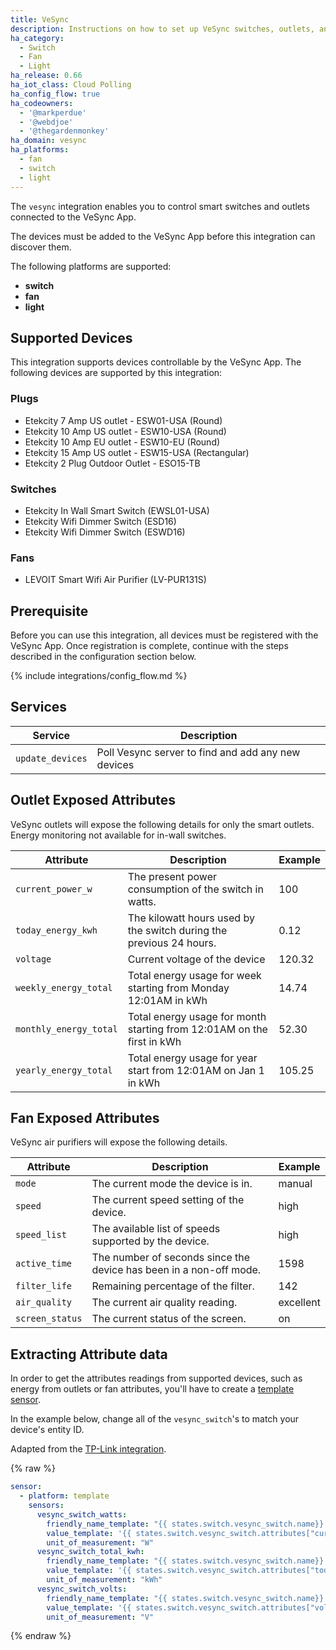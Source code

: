 ```yaml
---
title: VeSync
description: Instructions on how to set up VeSync switches, outlets, and fans within Home Assistant.
ha_category:
  - Switch
  - Fan
  - Light
ha_release: 0.66
ha_iot_class: Cloud Polling
ha_config_flow: true
ha_codeowners:
  - '@markperdue'
  - '@webdjoe'
  - '@thegardenmonkey'
ha_domain: vesync
ha_platforms:
  - fan
  - switch
  - light
---
```


The `vesync` integration enables you to control smart switches and outlets connected to the VeSync App.

The devices must be added to the VeSync App before this integration can discover them.

The following platforms are supported:

- **switch**
- **fan**
- **light**

## Supported Devices

This integration supports devices controllable by the VeSync App.  The following devices are supported by this integration:

### Plugs

- Etekcity 7 Amp US outlet - ESW01-USA (Round)
- Etekcity 10 Amp US outlet - ESW10-USA (Round)
- Etekcity 10 Amp EU outlet - ESW10-EU (Round)
- Etekcity 15 Amp US outlet - ESW15-USA (Rectangular)
- Etekcity 2 Plug Outdoor Outlet - ESO15-TB

### Switches

- Etekcity In Wall Smart Switch (EWSL01-USA)
- Etekcity Wifi Dimmer Switch (ESD16)
- Etekcity Wifi Dimmer Switch (ESWD16)

### Fans

- LEVOIT Smart Wifi Air Purifier (LV-PUR131S)

## Prerequisite

Before you can use this integration, all devices must be registered with the
VeSync App. Once registration is complete, continue with the steps described in
the configuration section below.

{% include integrations/config_flow.md %}

## Services

| Service | Description |
|---------|-------------|
| `update_devices` | Poll Vesync server to find and add any new devices |

## Outlet Exposed Attributes

VeSync outlets will expose the following details for only the smart outlets. Energy monitoring not available for in-wall switches.

| Attribute               | Description                                                             | Example         |
| ----------------------- | ----------------------------------------------------------------------- | --------------- |
| `current_power_w`       | The present power consumption of the switch in watts.                   | 100             |
| `today_energy_kwh`      | The kilowatt hours used by the switch during the previous 24 hours.     | 0.12            |
| `voltage`               | Current voltage of the device                                           | 120.32          |
| `weekly_energy_total`   | Total energy usage for week starting from Monday 12:01AM in kWh         | 14.74           |
| `monthly_energy_total`  | Total energy usage for month starting from 12:01AM on the first in kWh  | 52.30           |
| `yearly_energy_total`   | Total energy usage for year start from 12:01AM on Jan 1 in kWh          | 105.25          |

## Fan Exposed Attributes

VeSync air purifiers will expose the following details.

| Attribute               | Description                                                             | Example         |
| ----------------------- | ----------------------------------------------------------------------- | --------------- |
| `mode`                  | The current mode the device is in.                                      | manual          |
| `speed`                 | The current speed setting of the device.                                | high            |
| `speed_list`            | The available list of speeds supported by the device.                   | high            |
| `active_time`           | The number of seconds since the device has been in a non-off mode.      | 1598            |
| `filter_life`           | Remaining percentage of the filter.                                     | 142             |
| `air_quality`           | The current air quality reading.                                        | excellent       |
| `screen_status`         | The current status of the screen.                                       | on              |

## Extracting Attribute data

In order to get the attributes readings from supported devices, such as energy from outlets or fan attributes, you'll have to create a [template sensor](/integrations/switch.template/).

In the example below, change all of the `vesync_switch`'s to match your device's entity ID.

Adapted from the [TP-Link integration](https://www.home-assistant.io/integrations/tplink/#plugs).

{% raw %}

```yaml
sensor:
  - platform: template
    sensors:
      vesync_switch_watts:
        friendly_name_template: "{{ states.switch.vesync_switch.name}} Current Consumption"
        value_template: '{{ states.switch.vesync_switch.attributes["current_power_w"] | float }}'
        unit_of_measurement: "W"
      vesync_switch_total_kwh:
        friendly_name_template: "{{ states.switch.vesync_switch.name}} Total Consumption"
        value_template: '{{ states.switch.vesync_switch.attributes["today_energy_kwh"] | float }}'
        unit_of_measurement: "kWh"
      vesync_switch_volts:
        friendly_name_template: "{{ states.switch.vesync_switch.name}} Voltage"
        value_template: '{{ states.switch.vesync_switch.attributes["voltage"] | float }}'
        unit_of_measurement: "V"
```

{% endraw %}
